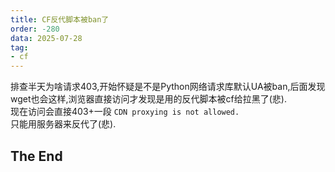 ```yaml
---
title: CF反代脚本被ban了
order: -280
data: 2025-07-28
tag:
- cf
---
```


排查半天为啥请求403,开始怀疑是不是Python网络请求库默认UA被ban,后面发现wget也会这样,浏览器直接访问才发现是用的反代脚本被cf给拉黑了(悲).  
现在访问会直接403+一段 ```CDN proxying is not allowed.```  
只能用服务器来反代了(悲).  

## The End